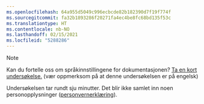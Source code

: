 ```yaml
---
ms.openlocfilehash: 64a955d5049c996ecbcde82b182390d7f19f774f
ms.sourcegitcommit: fa32b1893286f20271fa4ec4be8fc68bd135f53c
ms.translationtype: HT
ms.contentlocale: nb-NO
ms.lasthandoff: 02/15/2021
ms.locfileid: "5288286"
---
```

> [!NOTE]
>Kan du fortelle oss om språkinnstillingene for dokumentasjonen? [Ta en kort undersøkelse.](https://aka.ms/BAG_Docs_Language_Survey) (vær oppmerksom på at denne undersøkelsen er på engelsk)
>
>Undersøkelsen tar rundt sju minutter. Det blir ikke samlet inn noen personopplysninger ([personvernerklæring](https://go.microsoft.com/fwlink/?LinkId=521839)).
